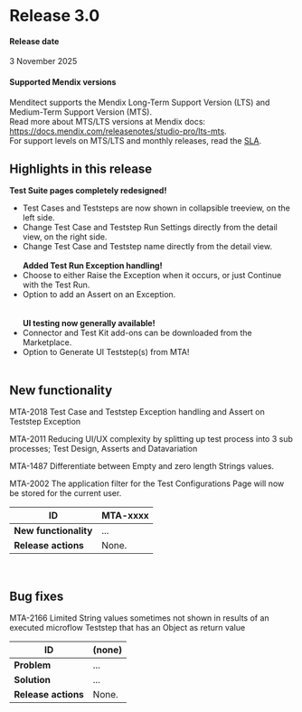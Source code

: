# Release 3.0

#### Release date

3 November 2025

#### Supported Mendix versions

Menditect supports the Mendix Long-Term Support Version (LTS) and Medium-Term Support Version (MTS). <br/>
Read more about MTS/LTS versions at Mendix docs: https://docs.mendix.com/releasenotes/studio-pro/lts-mts. <br/>
For support levels on MTS/LTS and monthly releases, read the [SLA](../legal/sla). 

## Highlights in this release
<i class="fas fa-fire"></i>  <b>Test Suite pages completely redesigned!</b> <br/>  
- Test Cases and Teststeps are now shown in collapsible treeview, on the left side.<br/>  
- Change Test Case and Teststep Run Settings directly from the detail view, on the right side.<br/>  
- Change Test Case and Teststep name directly from the detail view.<br/> <br/> 
<i class="fas fa-fire"></i>  <b>Added Test Run Exception handling!</b> <br/>  
- Choose to either Raise the Exception when it occurs, or just Continue with the Test Run.<br/>  
- Option to add an Assert on an Exception.<br/> <br/>  
<i class="fas fa-fire"></i>  <b>UI testing now generally available!</b> <br/>  
- Connector and Test Kit add-ons can be downloaded from the Marketplace.<br/>  
- Option to Generate UI Teststep(s) from MTA!<br/> <br/>  


## New functionality 

MTA-2018
Test Case and Teststep Exception handling and Assert on Teststep Exception

MTA-2011
Reducing UI/UX complexity by splitting up test process into 3 sub processes; Test Design, Asserts and Datavariation

MTA-1487
Differentiate between Empty and zero length Strings values.

MTA-2002
The application filter for the Test Configurations Page will now be stored for the current user.

| ID                    | MTA-xxxx |
| --------------------- | -------- |
| __New functionality__ | ...      |
| __Release actions__   | None.    |

<br/>


## Bug fixes

MTA-2166
Limited String values sometimes not shown in results of an executed microflow Teststep that has an Object as return value

| ID                  | (none) |
| ------------------- | ------ |
| __Problem__         | ...    |
| __Solution__        | ...    |
| __Release actions__ | None.  |

<br/>